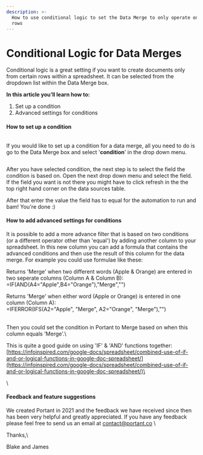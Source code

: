 ```yaml
---
description: >-
  How to use conditional logic to set the Data Merge to only operate on certain
  rows
---
```


# Conditional Logic for Data Merges

Conditional logic is a great setting if you want to create documents only from certain rows within a spreadsheet. It can be selected from the dropdown list within the Data Merge box.

**In this article you’ll learn how to:**

1. Set up a condition
2. Advanced settings for conditions

#### How to set up a condition

<figure><img src="https://uploads-ssl.webflow.com/5f3b57b5405f8bd0f98b5e14/610100bc900a3f7acb09e3fa_Screen%20Shot%202021-07-28%20at%204.59.47%20pm.png" alt=""><figcaption></figcaption></figure>

If you would like to set up a condition for a data merge, all you need to do is go to the Data Merge box and select '**condition**' in the drop down menu.

<figure><img src="https://uploads-ssl.webflow.com/5f3b57b5405f8bd0f98b5e14/6100fbf0498ac45d2de2b5ed_Screen%20Shot%202021-07-28%20at%204.40.24%20pm.png" alt=""><figcaption></figcaption></figure>

After you have selected condition, the next step is to select the field the condition is based on. Open the next drop down menu and select the field. If the field you want is not there you might have to click refresh in the the top right hand corner on the data sources table.

After that enter the value the field has to equal for the automation to run and bam! You're done :)

#### How to add advanced settings for conditions

It is possible to add a more advance filter that is based on two conditions (or a different operator other than 'equal') by adding another column to your spreadsheet. In this new column you can add a formula that contains the advanced conditions and then use the result of this column for the data merge. For example you could use formulae like these:

Returns 'Merge' when two different words (Apple & Orange) are entered in two seperate columns (Column A & Column B):\
\=IF(AND(A4="Apple",B4="Orange"),"Merge","")

Returns 'Merge' when either word (Apple or Orange) is entered in one column (Column A):\
\=IFERROR(IFS(A2="Apple", "Merge", A2="Orange", "Merge"),"")\
‍

Then you could set the condition in Portant to Merge based on when this column equals 'Merge'.\


This is quite a good guide on using 'IF' & 'AND' functions together:\
[https://infoinspired.com/google-docs/spreadsheet/combined-use-of-if-and-or-logical-functions-in-google-doc-spreadsheet/](https://infoinspired.com/google-docs/spreadsheet/combined-use-of-if-and-or-logical-functions-in-google-doc-spreadsheet/)\


‍\


#### Feedback and feature suggestions

We created Portant in 2021 and the feedback we have received since then has been very helpful and greatly appreciated. If you have any feedback please feel free to send us an email at [contact@portant.co](mailto:contact@portant.co) \


Thanks,\


Blake and James
